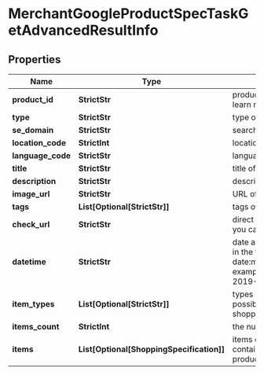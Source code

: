 # MerchantGoogleProductSpecTaskGetAdvancedResultInfo


## Properties

| Name | Type | Description | Notes |
|------------ | ------------- | ------------- | -------------|
**product_id** | **StrictStr** | product ID in a POST array<br>learn more about the parameter in this help center guide |[optional]|
**type** | **StrictStr** | type of element |[optional]|
**se_domain** | **StrictStr** | search engine domain in a POST array |[optional]|
**location_code** | **StrictInt** | location code in a POST array |[optional]|
**language_code** | **StrictStr** | language code in a POST array |[optional]|
**title** | **StrictStr** | title of the product |[optional]|
**description** | **StrictStr** | description of the product |[optional]|
**image_url** | **StrictStr** | URL of the product image |[optional]|
**tags** | **List[Optional[StrictStr]]** | tags of the product |[optional]|
**check_url** | **StrictStr** | direct URL to search engine results<br>you can use it to make sure that we provided accurate results |[optional]|
**datetime** | **StrictStr** | date and time when the result was received<br>in the format: “year-month-date:minutes:UTC_difference_hours:UTC_difference_minutes”<br>example:<br>2019-11-15 12:57:46 +00:00 |[optional]|
**item_types** | **List[Optional[StrictStr]]** | types of items found on the product specification page<br>possible item types:<br>shopping_specification |[optional]|
**items_count** | **StrictInt** | the number of results returned in the items array |[optional]|
**items** | **List[Optional[ShoppingSpecification]]** | items on the product specification page<br>contains all product attributes and related data listed on the product specification page |[optional]|